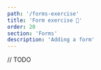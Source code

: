 ```yaml
---
path: '/forms-exercise'
title: 'Form exercise 📝'
order: 20
section: 'Forms'
description: 'Adding a form'
---
```


// TODO
